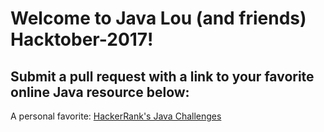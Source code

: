 # Welcome to Java Lou (and friends) Hacktober-2017!


## Submit a pull request with a link to your favorite online Java resource below:

A personal favorite: [HackerRank's Java Challenges](https://www.hackerrank.com/domains/java/java-introduction)

